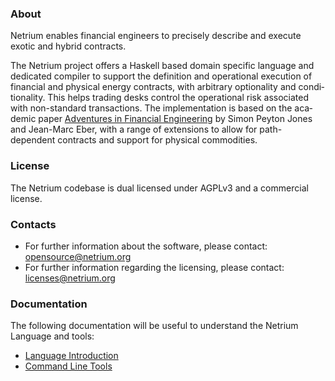 ### About

Netrium enables financial engineers to precisely describe and execute exotic and hybrid contracts. 

The Netrium project offers a Haskell based domain specific language and dedicated compiler to support the definition and operational exe­cu­tion of fin­an­cial and phys­ical energy con­tracts, with arbit­rary option­al­ity and con­di­tion­al­ity. This helps trad­ing desks con­trol the oper­a­tional risk asso­ci­ated with non-standard trans­ac­tions. The imple­ment­a­tion is based on the aca­demic paper [Adven­tures in Fin­an­cial Engin­eer­ing](http://research.microsoft.com/en-us/um/people/simonpj/papers/financial-contracts/contracts-icfp.htm) by Simon Peyton Jones and Jean-Marc Eber, with a range of extensions to allow for path-dependent contracts and support for physical commodities.

### License

The Netrium codebase is dual licensed under AGPLv3 and a commercial license.

### Contacts

* For further information about the software, please contact: opensource@netrium.org
* For further information regarding the licensing, please contact: licenses@netrium.org

### Documentation

The following documentation will be useful to understand the Netrium Language and tools:

* [Language Introduction](https://github.com/netrium/Netrium/wiki/Language)
* [Command Line Tools](https://github.com/netrium/Netrium/wiki/Command-Line-Tools)